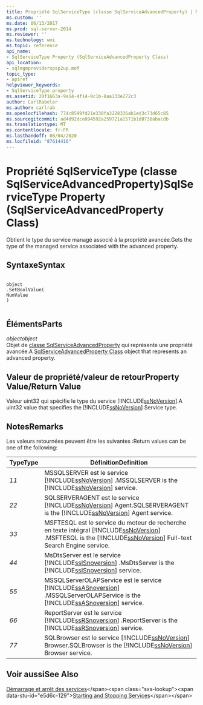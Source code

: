 ```yaml
---
title: Propriété SqlServiceType (classe SqlServiceAdvancedProperty) | Microsoft Docs
ms.custom: ''
ms.date: 06/13/2017
ms.prod: sql-server-2014
ms.reviewer: ''
ms.technology: wmi
ms.topic: reference
api_name:
- SqlServiceType Property (SqlServiceAdvancedProperty Class)
api_location:
- sqlmgmproviderxpsp2up.mof
topic_type:
- apiref
helpviewer_keywords:
- SqlServiceType property
ms.assetid: 20f1663a-9a14-4f14-8c1b-8aa133e272c3
author: CarlRabeler
ms.author: carlrab
ms.openlocfilehash: 774c8599fd21e330fa3228336ab1ed3c73d65c85
ms.sourcegitcommit: ad4d92dce894592a259721a1571b1d8736abacdb
ms.translationtype: MT
ms.contentlocale: fr-FR
ms.lasthandoff: 08/04/2020
ms.locfileid: "87614416"
---
```

# <a name="sqlservicetype-property-sqlserviceadvancedproperty-class"></a><span data-ttu-id="e5d6c-102">Propriété SqlServiceType (classe SqlServiceAdvancedProperty)</span><span class="sxs-lookup"><span data-stu-id="e5d6c-102">SqlServiceType Property (SqlServiceAdvancedProperty Class)</span></span>
  <span data-ttu-id="e5d6c-103">Obtient le type du service managé associé à la propriété avancée.</span><span class="sxs-lookup"><span data-stu-id="e5d6c-103">Gets the type of the managed service associated with the advanced property.</span></span>  
  
## <a name="syntax"></a><span data-ttu-id="e5d6c-104">Syntaxe</span><span class="sxs-lookup"><span data-stu-id="e5d6c-104">Syntax</span></span>  
  
```  
  
object  
.SetBoolValue(  
NumValue  
)  
  
```  
  
## <a name="parts"></a><span data-ttu-id="e5d6c-105">Éléments</span><span class="sxs-lookup"><span data-stu-id="e5d6c-105">Parts</span></span>  
 <span data-ttu-id="e5d6c-106">*object*</span><span class="sxs-lookup"><span data-stu-id="e5d6c-106">*object*</span></span>  
 <span data-ttu-id="e5d6c-107">Objet de [classe SqlServiceAdvancedProperty](sqlserviceadvancedproperty-class.md) qui représente une propriété avancée.</span><span class="sxs-lookup"><span data-stu-id="e5d6c-107">A [SqlServiceAdvancedProperty Class](sqlserviceadvancedproperty-class.md) object that represents an advanced property.</span></span>  
  
## <a name="property-valuereturn-value"></a><span data-ttu-id="e5d6c-108">Valeur de propriété/valeur de retour</span><span class="sxs-lookup"><span data-stu-id="e5d6c-108">Property Value/Return Value</span></span>  
 <span data-ttu-id="e5d6c-109">Valeur uint32 qui spécifie le type du service [!INCLUDE[ssNoVersion](../../../includes/ssnoversion-md.md)].</span><span class="sxs-lookup"><span data-stu-id="e5d6c-109">A uint32 value that specifies the [!INCLUDE[ssNoVersion](../../../includes/ssnoversion-md.md)] Service type.</span></span>  
  
## <a name="remarks"></a><span data-ttu-id="e5d6c-110">Notes</span><span class="sxs-lookup"><span data-stu-id="e5d6c-110">Remarks</span></span>  
 <span data-ttu-id="e5d6c-111">Les valeurs retournées peuvent être les suivantes :</span><span class="sxs-lookup"><span data-stu-id="e5d6c-111">Return values can be one of the following:</span></span>  
  
|<span data-ttu-id="e5d6c-112">Type</span><span class="sxs-lookup"><span data-stu-id="e5d6c-112">Type</span></span>|<span data-ttu-id="e5d6c-113">Définition</span><span class="sxs-lookup"><span data-stu-id="e5d6c-113">Definition</span></span>|  
|----------|----------------|  
|<span data-ttu-id="e5d6c-114">*1*</span><span class="sxs-lookup"><span data-stu-id="e5d6c-114">*1*</span></span>|<span data-ttu-id="e5d6c-115">MSSQLSERVER est le service [!INCLUDE[ssNoVersion](../../../includes/ssnoversion-md.md)] .</span><span class="sxs-lookup"><span data-stu-id="e5d6c-115">MSSQLSERVER is the [!INCLUDE[ssNoVersion](../../../includes/ssnoversion-md.md)] service.</span></span>|  
|<span data-ttu-id="e5d6c-116">*2*</span><span class="sxs-lookup"><span data-stu-id="e5d6c-116">*2*</span></span>|<span data-ttu-id="e5d6c-117">SQLSERVERAGENT est le service [!INCLUDE[ssNoVersion](../../../includes/ssnoversion-md.md)] Agent.</span><span class="sxs-lookup"><span data-stu-id="e5d6c-117">SQLSERVERAGENT is the [!INCLUDE[ssNoVersion](../../../includes/ssnoversion-md.md)] Agent service.</span></span>|  
|<span data-ttu-id="e5d6c-118">*3*</span><span class="sxs-lookup"><span data-stu-id="e5d6c-118">*3*</span></span>|<span data-ttu-id="e5d6c-119">MSFTESQL est le service du moteur de recherche en texte intégral [!INCLUDE[ssNoVersion](../../../includes/ssnoversion-md.md)] .</span><span class="sxs-lookup"><span data-stu-id="e5d6c-119">MSFTESQL is the [!INCLUDE[ssNoVersion](../../../includes/ssnoversion-md.md)] Full-text Search Engine service.</span></span>|  
|<span data-ttu-id="e5d6c-120">*4*</span><span class="sxs-lookup"><span data-stu-id="e5d6c-120">*4*</span></span>|<span data-ttu-id="e5d6c-121">MsDtsServer est le service [!INCLUDE[ssISnoversion](../../../includes/ssisnoversion-md.md)] .</span><span class="sxs-lookup"><span data-stu-id="e5d6c-121">MsDtsServer is the [!INCLUDE[ssISnoversion](../../../includes/ssisnoversion-md.md)] service.</span></span>|  
|<span data-ttu-id="e5d6c-122">*5*</span><span class="sxs-lookup"><span data-stu-id="e5d6c-122">*5*</span></span>|<span data-ttu-id="e5d6c-123">MSSQLServerOLAPService est le service [!INCLUDE[ssASnoversion](../../../includes/ssasnoversion-md.md)] .</span><span class="sxs-lookup"><span data-stu-id="e5d6c-123">MSSQLServerOLAPService is the [!INCLUDE[ssASnoversion](../../../includes/ssasnoversion-md.md)] service.</span></span>|  
|<span data-ttu-id="e5d6c-124">*6*</span><span class="sxs-lookup"><span data-stu-id="e5d6c-124">*6*</span></span>|<span data-ttu-id="e5d6c-125">ReportServer est le service [!INCLUDE[ssRSnoversion](../../../includes/ssrsnoversion-md.md)] .</span><span class="sxs-lookup"><span data-stu-id="e5d6c-125">ReportServer is the [!INCLUDE[ssRSnoversion](../../../includes/ssrsnoversion-md.md)] service.</span></span>|  
|<span data-ttu-id="e5d6c-126">*7*</span><span class="sxs-lookup"><span data-stu-id="e5d6c-126">*7*</span></span>|<span data-ttu-id="e5d6c-127">SQLBrowser est le service [!INCLUDE[ssNoVersion](../../../includes/ssnoversion-md.md)] Browser.</span><span class="sxs-lookup"><span data-stu-id="e5d6c-127">SQLBrowser is the [!INCLUDE[ssNoVersion](../../../includes/ssnoversion-md.md)] Browser service.</span></span>|  
  
## <a name="see-also"></a><span data-ttu-id="e5d6c-128">Voir aussi</span><span class="sxs-lookup"><span data-stu-id="e5d6c-128">See Also</span></span>  
 <span data-ttu-id="e5d6c-129">[Démarrage et arrêt des services](https://technet.microsoft.com/library/ms174886\(v=sql.105\).aspx)</span><span class="sxs-lookup"><span data-stu-id="e5d6c-129">[Starting and Stopping Services](https://technet.microsoft.com/library/ms174886\(v=sql.105\).aspx)</span></span>  
  
  
